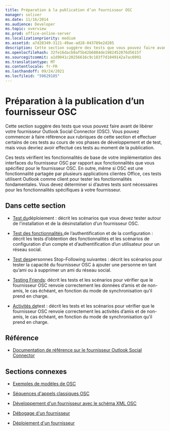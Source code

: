 ```yaml
---
title: Préparation à la publication d’un fournisseur OSC
manager: soliver
ms.date: 11/16/2014
ms.audience: Developer
ms.topic: overview
ms.prod: office-online-server
ms.localizationpriority: medium
ms.assetid: a7d28349-3121-49ae-ad28-043789e2d205
description: Cette section suggère des tests que vous pouvez faire avant de libérer votre fournisseur Outlook Social Connector (OSC).
ms.openlocfilehash: 32fe16dacb0af5b42b6884de1982452076d5615f
ms.sourcegitcommit: a1d9041c20256616c9c183f7d1049142a7ac6991
ms.translationtype: MT
ms.contentlocale: fr-FR
ms.lasthandoff: 09/24/2021
ms.locfileid: "59629185"
---
```

# <a name="getting-ready-to-release-an-osc-provider"></a>Préparation à la publication d’un fournisseur OSC

Cette section suggère des tests que vous pouvez faire avant de libérer votre fournisseur Outlook Social Connector (OSC). Vous pouvez commencer à faire référence aux rubriques de cette section et effectuer certains de ces tests au cours de vos phases de développement et de test, mais vous devriez avoir effectué ces tests au moment de la publication. 

Ces tests vérifient les fonctionnalités de base de votre implémentation des interfaces du fournisseur OSC par rapport aux fonctionnalités que vous spécifiez pour le fournisseur OSC. En outre, même si OSC est une fonctionnalité partagée par plusieurs applications clientes Office, ces tests utilisent Outlook comme client pour tester les fonctionnalités fondamentales. Vous devez déterminer si d’autres tests sont nécessaires pour les fonctionnalités spécifiques à votre fournisseur.
  
## <a name="in-this-section"></a>Dans cette section

- [Test du](testing-deployment.md)déploiement : décrit les scénarios que vous devez tester autour de l’installation et de la désinstallation d’un fournisseur OSC.
    
- [Test des fonctionnalités,](testing-capabilities-authentication-and-configuration.md)de l’authentification et de la configuration : décrit les tests d’obtention des fonctionnalités et les scénarios de configuration d’un compte et d’authentification d’un utilisateur pour un réseau social.
    
- [Test des](testing-following-and-stop-following-persons.md)personnes Stop-Following suivantes : décrit les scénarios pour tester la capacité du fournisseur OSC à ajouter une personne en tant qu’ami ou à supprimer un ami du réseau social. 
    
- [Testing Friends](testing-friends.md): décrit les tests et les scénarios pour vérifier que le fournisseur OSC renvoie correctement les données d’amis et de non-amis, le cas échéant, en fonction du mode de synchronisation qu’il prend en charge.
    
- [Activités de](testing-activities.md)test : décrit les tests et les scénarios pour vérifier que le fournisseur OSC renvoie correctement les activités d’amis et de non-amis, le cas échéant, en fonction du mode de synchronisation qu’il prend en charge.
    
## <a name="reference"></a>Référence

- [Documentation de référence sur le fournisseur Outlook Social Connector](outlook-social-connector-provider-reference-0.md)
  
## <a name="related-sections"></a>Sections connexes

- [Exemples de modèles de OSC](osc-sample-templates.md)
  
- [Séquences d'appels classiques OSC](osc-typical-calling-sequences.md)
  
- [Développement d'un fournisseur avec le schéma XML OSC](developing-a-provider-with-the-osc-xml-schema.md)
  
- [Débogage d'un fournisseur](debugging-a-provider.md)
  
- [Déploiement d'un fournisseur](deploying-a-provider.md)
  

